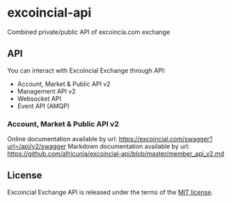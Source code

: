 # excoincial-api
Combined private/public API of excoincia.com exchange

## API
You can interact with Excoincial Exchange through API:

* Account, Market & Public API v2
* Management API v2
* Websocket API
* Event API (AMQP)

### Account, Market & Public API v2

Online documentation available by url: https://excoincial.com/swagger?url=/api/v2/swagger
Markdown documentation available by url: https://github.com/africunia/excoincial-api/blob/master/member_api_v2.md

## License

Excoincial Exchange API is released under the terms of the [MIT license](https://github.com/africunia/excoincial-api/blob/master/LICENSE.md).
